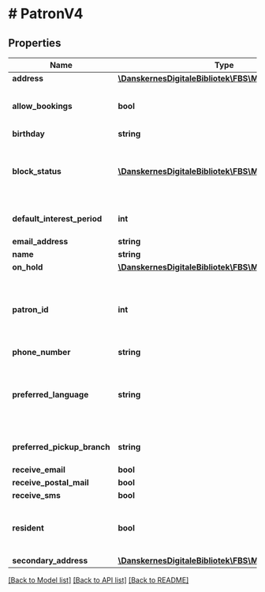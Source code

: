 # # PatronV4

## Properties

Name | Type | Description | Notes
------------ | ------------- | ------------- | -------------
**address** | [**\DanskernesDigitaleBibliotek\FBS\Model\AddressV2**](AddressV2.md) |  | [optional]
**allow_bookings** | **bool** | True if the user is allowed to create bookings. | [optional]
**birthday** | **string** |  | [optional]
**block_status** | [**\DanskernesDigitaleBibliotek\FBS\Model\BlockStatus[]**](BlockStatus.md) | A list of block statuses -  if the patron is not blocked then this value is empty or null | [optional]
**default_interest_period** | **int** | Length of default interest period in days |
**email_address** | **string** |  | [optional]
**name** | **string** |  | [optional]
**on_hold** | [**\DanskernesDigitaleBibliotek\FBS\Model\Period**](Period.md) |  | [optional]
**patron_id** | **int** | Patron identifier to be used in subsequent service calls involving the patron |
**phone_number** | **string** |  | [optional]
**preferred_language** | **string** | Language in which the patron prefers the communication with the library to take place | [optional]
**preferred_pickup_branch** | **string** | ISIL of preferred pickup branch |
**receive_email** | **bool** |  |
**receive_postal_mail** | **bool** |  |
**receive_sms** | **bool** |  |
**resident** | **bool** | True if the user is resident in the same municipality as the library |
**secondary_address** | [**\DanskernesDigitaleBibliotek\FBS\Model\AddressV2**](AddressV2.md) |  | [optional]

[[Back to Model list]](../../README.md#models) [[Back to API list]](../../README.md#endpoints) [[Back to README]](../../README.md)
